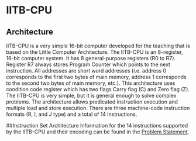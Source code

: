 # IITB-CPU
## Architecture
IITB-CPU is a very simple 16-bit computer developed for the teaching that is based on the Little
Computer Architecture. The IITB-CPU is an 8-register, 16-bit computer system. It has 8 general-purpose
registers (R0 to R7). Register R7 always stores Program Counter which points to the next instruction. All
addresses are short word addresses (i.e. address 0 corresponds to the first two bytes of main memory,
address 1 corresponds to the second two bytes of main memory, etc.). This architecture uses condition
code register which has two flags Carry flag (C) and Zero flag (Z). The IITB-CPU is very simple, but it is
general enough to solve complex problems. The architecture allows predicated instruction execution
and multiple load and store execution. There are three machine-code instruction formats (R, I, and J
type) and a total of 14 instructions.

##Instruction Set Architecture
Information for the 14 instructions supported by the IITB-CPU and their encoding can be found in the [Problem Statement](https://github.com/SohamInamdar142857/EE224_16_bit_CPU/blob/main/EE224-IITB-CPU-Project.pdf).
